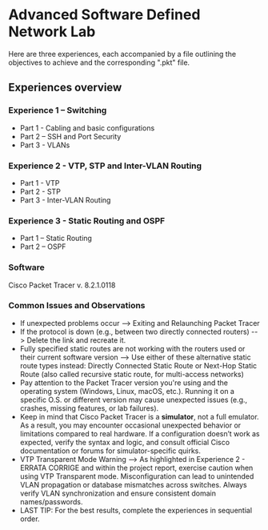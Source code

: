 # Advanced Software Defined Network Lab

Here are three experiences, each accompanied by a file outlining the objectives to achieve and the corresponding ".pkt" file.

## Experiences overview
### Experience 1 – Switching
- Part 1 - Cabling and basic configurations
- Part 2 – SSH and Port Security
- Part 3 - VLANs


### Experience 2 - VTP, STP and Inter-VLAN Routing
- Part 1 - VTP
- Part 2 - STP
- Part 3 - Inter-VLAN Routing
### Experience 3 - Static Routing and OSPF
- Part 1 – Static Routing
- Part 2 – OSPF
### Software
Cisco Packet Tracer v. 8.2.1.0118

### Common Issues and Observations
- If unexpected problems occur --> Exiting and Relaunching Packet Tracer
- If the protocol is down (e.g., between two directly connected routers) --> Delete the link and recreate it.
- Fully specified static routes are not working with the routers used or their current software version --> Use either of these alternative static route types instead: Directly Connected Static Route or Next-Hop Static Route (also called recursive static route, for multi-access networks)
- Pay attention to the Packet Tracer version you're using and the operating system (Windows, Linux, macOS, etc.). Running it on a specific O.S. or different version may cause unexpected issues (e.g., crashes, missing features, or lab failures).
- Keep in mind that Cisco Packet Tracer is a __simulator__, not a full emulator. As a result, you may encounter occasional unexpected behavior or limitations compared to real hardware. If a configuration doesn’t work as expected, verify the syntax and logic, and consult official Cisco documentation or forums for simulator-specific quirks.
- VTP Transparent Mode Warning --> As highlighted in Experience 2 - ERRATA CORRIGE and within the project report, exercise caution when using VTP Transparent mode. Misconfiguration can lead to unintended VLAN propagation or database mismatches across switches. Always verify VLAN synchronization and ensure consistent domain names/passwords.
- LAST TIP: For the best results, complete the experiences in sequential order.
